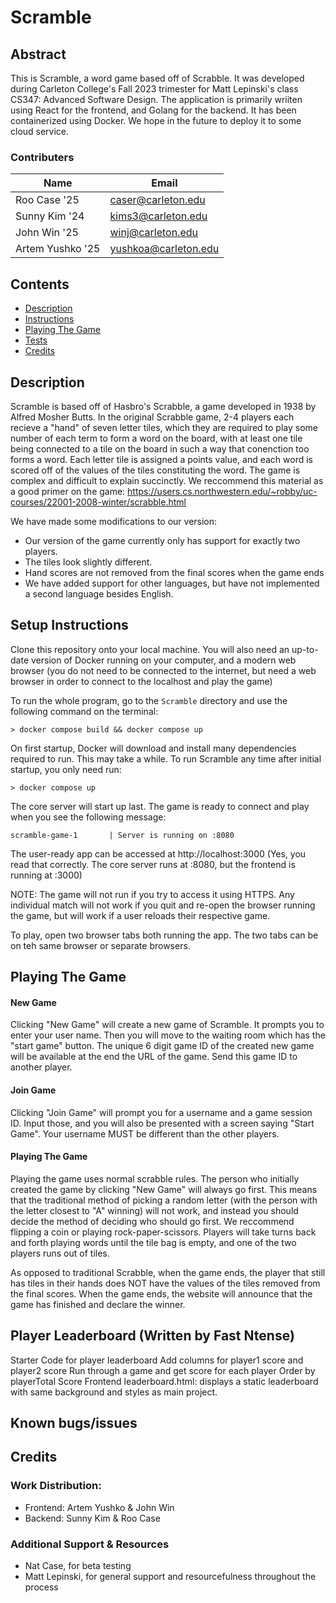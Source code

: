 # Scramble

## Abstract
This is Scramble, a word game based off of Scrabble. It was developed during Carleton College's Fall 2023 trimester for Matt Lepinski's class CS347: Advanced Software Design. The application is primarily wriiten using React for the frontend, and Golang for the backend. It has been containerized using Docker. We hope in the future to deploy it to some cloud service.

### Contributers
|Name|Email|  
|----|-----|  
|Roo Case '25|caser@carleton.edu|
|Sunny Kim '24|kims3@carleton.edu|
|John Win '25|winj@carleton.edu|
|Artem Yushko '25|yushkoa@carleton.edu|

## Contents
- [Description](#description)
- [Instructions](#Setup-instructions)
- [Playing The Game](#Playing-The-Game)
- [Tests](#tests)
- [Credits](#credits)

## Description

Scramble is based off of Hasbro's Scrabble, a game developed in 1938 by Alfred Mosher Butts. In the original Scrabble game, 2-4 players each recieve a "hand" of seven letter tiles, which they are required to play some number of each term to form a word on the board, with at least one tile being connected to a tile on the board in such a way that conenction too forms a word. Each letter tile is assigned a points value, and each word is scored off of the values of the tiles constituting the word. The game is complex and difficult to explain succinctly. We reccommend this material as a good primer on the game: https://users.cs.northwestern.edu/~robby/uc-courses/22001-2008-winter/scrabble.html

We have made some modifications to our version:
- Our version of the game currently only has support for exactly two players. 
- The tiles look slightly different. 
- Hand scores are not removed from the final scores when the game ends
- We have added support for other languages, but have not implemented a second language besides English. 

## Setup Instructions

Clone this repository onto your local machine. You will also need an up-to-date version of Docker running on your computer, and a modern web browser (you do not need to be connected to the internet, but need a web browser in order to connect to the localhost and play the game)

To run the whole program, go to the `Scramble` directory and use the following command on the terminal:

```terminal
> docker compose build && docker compose up
```

On first startup, Docker will download and install many dependencies required to run. This may take a while. To run Scramble any time after initial startup, you only need run:

```terminal
> docker compose up
```

The core server will start up last. The game is ready to connect and play when you see the following message:
```
scramble-game-1       | Server is running on :8080
```

The user-ready app can be accessed at http://localhost:3000 (Yes, you read that correctly. The core server runs at :8080, but the frontend is running at :3000)

NOTE: The game will not run if you try to access it using HTTPS. Any individual match will not work if you quit and re-open the browser running the game, but will work if a user reloads their respective game.  

To play, open two browser tabs both running the app. The two tabs can be on teh same browser or separate browsers. 

## Playing The Game

#### New Game

Clicking "New Game" will create a new game of Scramble. It prompts you to enter your user name. Then you will move to the waiting room which has the "start game" button. The unique 6 digit game ID of the created new game will be available at the end the URL of the game. Send this game ID to another player.

#### Join Game

Clicking "Join Game" will prompt you for a username and a game session ID. Input those, and you will also be presented with a screen saying "Start Game". Your username MUST be different than the other players. 

#### Playing The Game

Playing the game uses normal scrabble rules. The person who initially created the game by clicking "New Game" will always go first. This means that the traditional method of picking a random letter (with the person with the letter closest to "A" winning) will not work, and instead you should decide the method of deciding who should go first. We reccommend flipping a coin or playing rock-paper-scissors. Players will take turns back and forth playing words until the tile bag is empty, and one of the two players runs out of tiles. 

As opposed to traditional Scrabble, when the game ends, the player that still has tiles in their hands does NOT have the values of the tiles removed from the final scores. When the game ends, the website will announce that the game has finished and declare the winner. 


## Player Leaderboard (Written by Fast Ntense)
Starter Code for player leaderboard
Add columns for player1 score and player2 score
Run through a game and get score for each player 
Order by playerTotal Score
Frontend
leaderboard.html: displays a static leaderboard with same background and styles
as main project. 

## Known bugs/issues

## Credits

### Work Distribution:
- Frontend: Artem Yushko & John Win
- Backend: Sunny Kim & Roo Case

### Additional Support & Resources
- Nat Case, for beta testing
- Matt Lepinski, for general support and resourcefulness throughout the process

